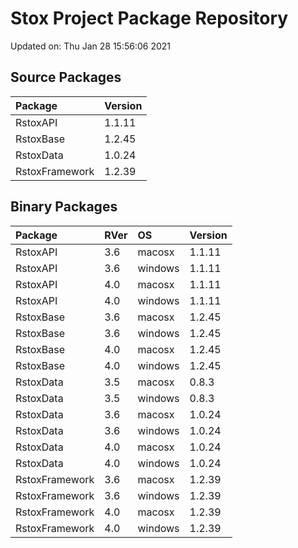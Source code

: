 # Stox Project Package Repository


Updated on: Thu Jan 28 15:56:06 2021
## Source Packages

|Package        |Version |
|:--------------|:-------|
|RstoxAPI       |1.1.11  |
|RstoxBase      |1.2.45  |
|RstoxData      |1.0.24  |
|RstoxFramework |1.2.39  |

## Binary Packages

|Package        |RVer |OS      |Version |
|:--------------|:----|:-------|:-------|
|RstoxAPI       |3.6  |macosx  |1.1.11  |
|RstoxAPI       |3.6  |windows |1.1.11  |
|RstoxAPI       |4.0  |macosx  |1.1.11  |
|RstoxAPI       |4.0  |windows |1.1.11  |
|RstoxBase      |3.6  |macosx  |1.2.45  |
|RstoxBase      |3.6  |windows |1.2.45  |
|RstoxBase      |4.0  |macosx  |1.2.45  |
|RstoxBase      |4.0  |windows |1.2.45  |
|RstoxData      |3.5  |macosx  |0.8.3   |
|RstoxData      |3.5  |windows |0.8.3   |
|RstoxData      |3.6  |macosx  |1.0.24  |
|RstoxData      |3.6  |windows |1.0.24  |
|RstoxData      |4.0  |macosx  |1.0.24  |
|RstoxData      |4.0  |windows |1.0.24  |
|RstoxFramework |3.6  |macosx  |1.2.39  |
|RstoxFramework |3.6  |windows |1.2.39  |
|RstoxFramework |4.0  |macosx  |1.2.39  |
|RstoxFramework |4.0  |windows |1.2.39  |
